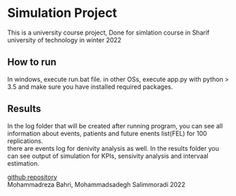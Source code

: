# Simulation Project
This is a university course project, Done for simlation course in Sharif university of technology in winter 2022

## How to run
In windows, execute run.bat file. in other OSs, execute app.py with python > 3.5 and make sure you have installed required packages.

## Results
In the log folder that will be created after running program, you can see all information about events, patients and future enents list(FEL) for 100 replications. 
<br />there are events log for denivity analysis as well.
In the results folder you can see output of simulation for KPIs, sensivity analysis and intervaal estimation.

[github repository](https://github.com/mdra99/simulation)
<br />Mohammadreza Bahri, Mohammadsadegh Salimmoradi
2022